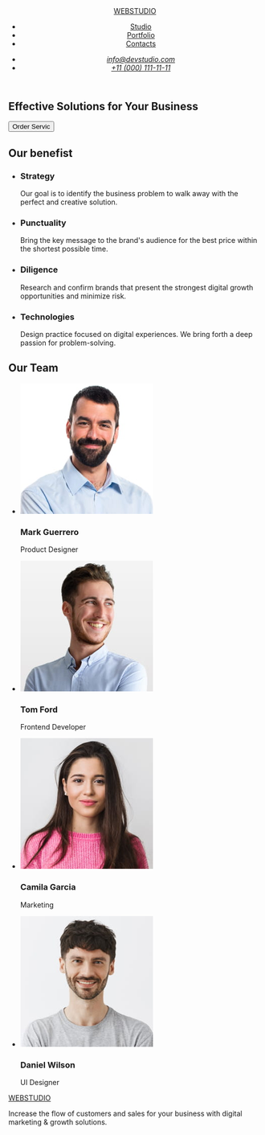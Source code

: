 <!DOCTYPE html>
<html lang="en">
<head>
  <meta charset="UTF-8">
  <meta name="viewport" content="width=device-width, initial-scale=1.0">
  <title>WEBSTUDIO</title>
</head>
<body>
  <!-- =========HEADER========= -->
  <header>
    <nav>
<a href="./index.html">WEBSTUDIO</a>
<ul>
  <li>
    <a href="">Studio</a>
  </li>
  <li>
    <a href="">Portfolio</a>
  </li>
  <li>
    <a href="">Contacts</a>
  </li>
</ul>
    </nav>
    <address>
<ul>
  <li>
    <a href="mailto:info@devstudio.com">info@devstudio.com</a>
  </li>
  <li>
    <a href="tel:+110001111111">+11 (000) 111-11-11</a>
  </li>
</ul>
    </address>
    </header>
  <main>
    <!-- =========HERO========= -->
    <section>
      <h1>Effective Solutions
      for Your Business</h1>
      <button type="button"> Order Servic</button>
    </section>
    <!-- =========BENEFIST========= -->
    <section>
      <h2>Our benefist</h2>
<ul>
  <li>
<h3>Strategy</h3>
<p>Our goal is to identify the business
problem to walk away with the perfect and creative solution.</p>
  </li>
  <li>
    <h3>Punctuality</h3>
    <p>Bring the key message to the brand's audience for the best price within the shortest possible time.</p>
  </li>
  <li>
    <h3>Diligence</h3>
    <p>Research and confirm brands that present the strongest digital growth opportunities and minimize risk.</p>
  </li>
  <li>
   <h3>Technologies</h3> 
   <p>Design practice focused on digital experiences. We bring forth a deep passion for problem-solving.</p>
  </li>
</ul>
    </section>
    <!-- =========OUR TEAM========= -->
    <section>
<h2>Our Team</h2>
<ul>
  <li>
    <img src="./images/our-team/mark-guerrero.jpg.jpg" 
    alt="Mark Guerrero avatar"
    width="264"
    height="260"
    />
    <h3>Mark Guerrero</h3>
    <p>Product Designer</p>
  </li>
  <li>
    <img src="./images/our-team/tom-ford.jpg.jpg" 
    alt="Tom Ford avatar"
     width="264"
    height="260"
    />
    <h3>Tom Ford</h3>
    <p>Frontend Developer</p>
  </li>
  <li>
    <img src="./images/our-team/camila-garcia.jpg.jpg" 
    alt="Camila Garcia avatar"
     width="264"
    height="260"
    />
    <h3>Camila Garcia</h3>
    <p>Marketing</p>
  </li>
  <li>
    <img src="./images/our-team/daniel-wilson.jpg.jpg" 
    alt="Daniel Wilson avatar"
     width="264"
    height="260"
    />
    <h3>Daniel Wilson</h3>
    <p>UI Designer</p>
  </li>
</ul>
    </section>
  </main>
  <!-- =========FOOTER========= -->
  <footer>
<a href="./index.html">WEBSTUDIO</a>
<p>Increase the flow of customers and sales for your business with digital marketing & growth solutions.</p>
  </footer>
</body>
</html>
